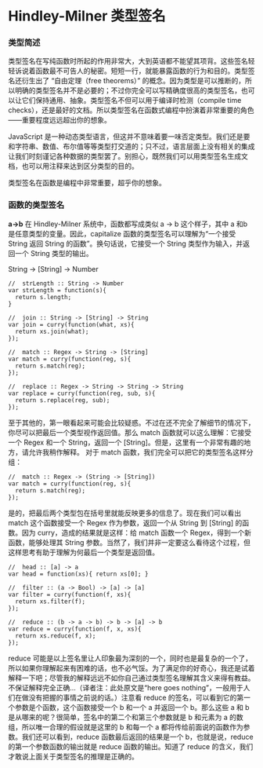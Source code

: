 # Hindley-Milner 类型签名

### 类型简述
类型签名在写纯函数时所起的作用非常大，大到英语都不能望其项背。这些签名轻轻诉说着函数最不可告人的秘密。短短一行，就能暴露函数的行为和目的。类型签名还衍生出了 “自由定理（free theorems）” 的概念。因为类型是可以推断的，所以明确的类型签名并不是必要的；不过你完全可以写精确度很高的类型签名，也可以让它们保持通用、抽象。类型签名不但可以用于编译时检测（compile time checks），还是最好的文档。所以类型签名在函数式编程中扮演着非常重要的角色——重要程度远远超出你的想象。

JavaScript 是一种动态类型语言，但这并不意味着要一味否定类型。我们还是要和字符串、数值、布尔值等等类型打交道的；只不过，语言层面上没有相关的集成让我们时刻谨记各种数据的类型罢了。别担心，既然我们可以用类型签名生成文档，也可以用注释来达到区分类型的目的。

类型签名在函数是编程中非常重要，超乎你的想象。

### 函数的类型签名

**a-\>b** 在 Hindley-Milner 系统中，函数都写成类似 a -> b 这个样子，其中 a 和b 是任意类型的变量。因此，capitalize 函数的类型签名可以理解为“一个接受 String 返回 String 的函数”。换句话说，它接受一个 String 类型作为输入，并返回一个 String 类型的输出。 

String -> [String] -> Number

```
//  strLength :: String -> Number
var strLength = function(s){
  return s.length;
}

//  join :: String -> [String] -> String
var join = curry(function(what, xs){
  return xs.join(what);
});

//  match :: Regex -> String -> [String]
var match = curry(function(reg, s){
  return s.match(reg);
});

//  replace :: Regex -> String -> String -> String
var replace = curry(function(reg, sub, s){
  return s.replace(reg, sub);
});

```

至于其他的，第一眼看起来可能会比较疑惑。不过在还不完全了解细节的情况下，你尽可以把最后一个类型视作返回值。那么 match 函数就可以这么理解：它接受一个 Regex 和一个 String，返回一个 [String]。但是，这里有一个非常有趣的地方，请允许我稍作解释。
对于 match 函数，我们完全可以把它的类型签名这样分组：

```
//  match :: Regex -> (String -> [String])
var match = curry(function(reg, s){
  return s.match(reg);
});

```
是的，把最后两个类型包在括号里就能反映更多的信息了。现在我们可以看出 match 这个函数接受一个 Regex 作为参数，返回一个从 String 到 [String] 的函数。因为 curry，造成的结果就是这样：给 match 函数一个 Regex，得到一个新函数，能够处理其 String 参数。当然了，我们并非一定要这么看待这个过程，但这样思考有助于理解为何最后一个类型是返回值。

```
//  head :: [a] -> a
var head = function(xs){ return xs[0]; }

//  filter :: (a -> Bool) -> [a] -> [a]
var filter = curry(function(f, xs){
  return xs.filter(f);
});

//  reduce :: (b -> a -> b) -> b -> [a] -> b
var reduce = curry(function(f, x, xs){
  return xs.reduce(f, x);
});
```
reduce 可能是以上签名里让人印象最为深刻的一个，同时也是最复杂的一个了，所以如果你理解起来有困难的话，也不必气馁。为了满足你的好奇心，我还是试着解释一下吧；尽管我的解释远远不如你自己通过类型签名理解其含义来得有教益。
不保证解释完全正确...（译者注：此处原文是“here goes nothing”，一般用于人们在做没有把握的事情之前说的话。）注意看 reduce 的签名，可以看到它的第一个参数是个函数，这个函数接受一个 b 和一个 a 并返回一个 b。那么这些 a 和 b 是从哪来的呢？很简单，签名中的第二个和第三个参数就是 b 和元素为 a 的数组，所以唯一合理的假设就是这里的 b 和每一个 a 都将传给前面说的函数作为参数。我们还可以看到，reduce 函数最后返回的结果是一个 b，也就是说，reduce 的第一个参数函数的输出就是 reduce 函数的输出。知道了 reduce 的含义，我们才敢说上面关于类型签名的推理是正确的。

